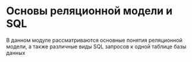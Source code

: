 # Основы реляционной модели и SQL
В данном модуле рассматриваются основные понятия реляционной модели, а также различные виды SQL запросов к одной таблице базы данных
